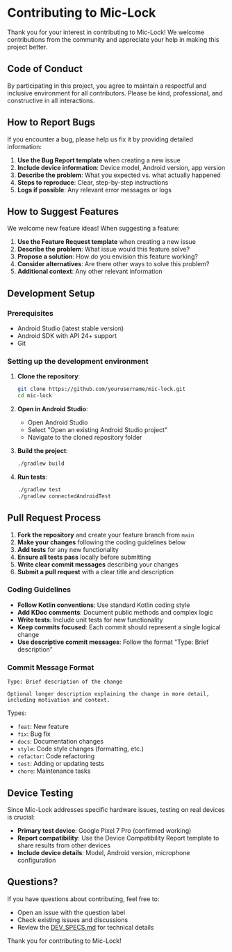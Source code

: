 # Contributing to Mic-Lock

Thank you for your interest in contributing to Mic-Lock! We welcome contributions from the community and appreciate your help in making this project better.

## Code of Conduct

By participating in this project, you agree to maintain a respectful and inclusive environment for all contributors. Please be kind, professional, and constructive in all interactions.

## How to Report Bugs

If you encounter a bug, please help us fix it by providing detailed information:

1. **Use the Bug Report template** when creating a new issue
2. **Include device information**: Device model, Android version, app version
3. **Describe the problem**: What you expected vs. what actually happened
4. **Steps to reproduce**: Clear, step-by-step instructions
5. **Logs if possible**: Any relevant error messages or logs

## How to Suggest Features

We welcome new feature ideas! When suggesting a feature:

1. **Use the Feature Request template** when creating a new issue
2. **Describe the problem**: What issue would this feature solve?
3. **Propose a solution**: How do you envision this feature working?
4. **Consider alternatives**: Are there other ways to solve this problem?
5. **Additional context**: Any other relevant information

## Development Setup

### Prerequisites
- Android Studio (latest stable version)
- Android SDK with API 24+ support
- Git

### Setting up the development environment

1. **Clone the repository**:
   ```bash
   git clone https://github.com/yourusername/mic-lock.git
   cd mic-lock
   ```

2. **Open in Android Studio**:
   - Open Android Studio
   - Select "Open an existing Android Studio project"
   - Navigate to the cloned repository folder

3. **Build the project**:
   ```bash
   ./gradlew build
   ```

4. **Run tests**:
   ```bash
   ./gradlew test
   ./gradlew connectedAndroidTest
   ```

## Pull Request Process

1. **Fork the repository** and create your feature branch from `main`
2. **Make your changes** following the coding guidelines below
3. **Add tests** for any new functionality
4. **Ensure all tests pass** locally before submitting
5. **Write clear commit messages** describing your changes
6. **Submit a pull request** with a clear title and description

### Coding Guidelines

- **Follow Kotlin conventions**: Use standard Kotlin coding style
- **Add KDoc comments**: Document public methods and complex logic
- **Write tests**: Include unit tests for new functionality
- **Keep commits focused**: Each commit should represent a single logical change
- **Use descriptive commit messages**: Follow the format "Type: Brief description"

### Commit Message Format

```
Type: Brief description of the change

Optional longer description explaining the change in more detail,
including motivation and context.
```

Types:
- `feat`: New feature
- `fix`: Bug fix
- `docs`: Documentation changes
- `style`: Code style changes (formatting, etc.)
- `refactor`: Code refactoring
- `test`: Adding or updating tests
- `chore`: Maintenance tasks

## Device Testing

Since Mic-Lock addresses specific hardware issues, testing on real devices is crucial:

- **Primary test device**: Google Pixel 7 Pro (confirmed working)
- **Report compatibility**: Use the Device Compatibility Report template to share results from other devices
- **Include device details**: Model, Android version, microphone configuration

## Questions?

If you have questions about contributing, feel free to:
- Open an issue with the question label
- Check existing issues and discussions
- Review the [DEV_SPECS.md](DEV_SPECS.md) for technical details

Thank you for contributing to Mic-Lock!